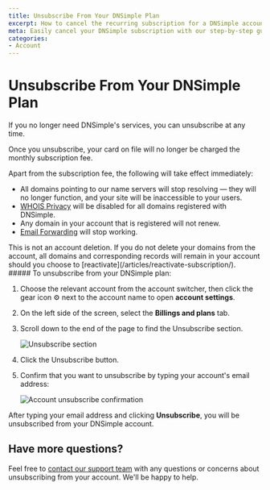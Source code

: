```yaml
---
title: Unsubscribe From Your DNSimple Plan
excerpt: How to cancel the recurring subscription for a DNSimple account.
meta: Easily cancel your DNSimple subscription with our step-by-step guide. Follow these simple instructions to manage your account and stop recurring charges today.
categories:
- Account
---
```


# Unsubscribe From Your DNSimple Plan

If you no longer need DNSimple's services, you can unsubscribe at any time.

Once you unsubscribe, your card on file will no longer be charged the monthly subscription fee.

Apart from the subscription fee, the following will take effect immediately:
- All domains pointing to our name servers will stop resolving — they will no longer function, and your site will be inaccessible to your users.
- [WHOIS Privacy](/articles/whois-privacy/) will be disabled for all domains registered with DNSimple.
- Any domain in your account that is registered will not renew.
- [Email Forwarding](/articles/email-forwarding/) will stop working.

<info>
This is not an account deletion. If you do not delete your domains from the account, all domains and corresponding records will remain in your account should you choose to [reactivate](/articles/reactivate-subscription/).
</info>

<div class="section-steps" markdown="1">
##### To unsubscribe from your DNSimple plan:

1. Choose the relevant account from the account switcher, then click the gear icon ⚙️ next to the account name to open **account settings**.
1. On the left side of the screen, select the **Billings and plans** tab.
1. Scroll down to the end of the page to find the Unsubscribe section.

    ![Unsubscribe section](/files/account-unsubscribe.png)

1.  Click the <label>Unsubscribe</label> button.
1.  Confirm that you want to unsubscribe by typing your account's email address:

    ![Account unsubscribe confirmation](/files/account-unsubscribe-confirmation.png)

</div>

After typing your email address and clicking **Unsubscribe**, you will be unsubscribed from your DNSimple account.

## Have more questions?

Feel free to [contact our support team](https://dnsimple.com/feedback) with any questions or concerns about unsubscribing from your account. We'll be happy to help.
